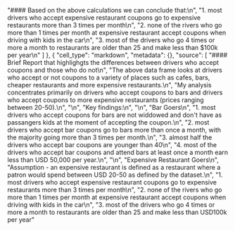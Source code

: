  "#### Based on the above calculations we can conclude that:\n",
    "1. most drivers who accept expensive restaurant coupons go to expensive restaurants more than 3 times per month\n",
    "2. none of the rivers who go more than 1 times per month at expensive restaurant accept coupons when driving with kids in the car\n",
    "3. most of the drivers who go 4 times or more a month to restaurants are older than 25 and make less than $100k per year\n"
   ]
  },
  {
   "cell_type": "markdown",
   "metadata": {},
   "source": [
    "#### Brief Report that highlighgts the differences between drivers who accept coupons and those who do not\n",
    "The above data frame looks at drivers who accept or not coupons to a variety of places such as cafes, bars, cheaper restaurants and more expensive restaurants.\n",
    "My analysis concentrates primarily on drivers who accept coupons to bars and drivers who accept coupons to more expensive restaurants (prices ranging between 20-50).\n",
    "\n",
    "Key findings:\n",
    "\n",
    "Bar Goers\n",
    "1. most drivers who accept coupons for bars are not widdowed and don't have as passangers kids at the moment of accepting the coupon.\n",
    "2. most drivers who accept bar coupons go to bars more than once a month, with the majority going more than 3 times per month.\n",
    "3. almost half the drivers who accept bar coupons are younger than 40\n",
    "4. most of the drivers who accept bar coupons and attend bars at least once a month earn less than USD 50,000 per year.\n",
    "\n",
    "Expensive Restaurant Goers\n",
    "Assumption - an expensive restaurant is defined as a restaurant where a patron would spend between USD 20-50 as defined by the dataset.\n",
    "1. most drivers who accept expensive restaurant coupons go to expensive restaurants more than 3 times per month\n",
    "2. none of the rivers who go more than 1 times per month at expensive restaurant accept coupons when driving with kids in the car\n",
    "3. most of the drivers who go 4 times or more a month to restaurants are older than 25 and make less than USD100k per year"
